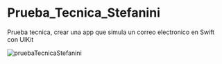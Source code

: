 # Prueba_Tecnica_Stefanini
Prueba tecnica, crear una app que simula un correo electronico en Swift con UIKit

![pruebaTecnicaStefanini](https://github.com/danielmateos14/Prueba_Tecnica_Stefanini/assets/62978829/2b85075d-2eda-4dcf-a697-7806105e178b)
